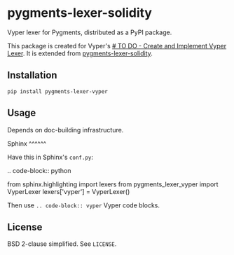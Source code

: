 pygments-lexer-solidity
=======================

Vyper lexer for Pygments, distributed as a PyPI package.

This package is created for Vyper's [# TO DO - Create and Implement Vyper Lexer](https://github.com/ethereum/vyper/blob/master/docs/conf.py).
It is extended from [pygments-lexer-solidity](https://gitlab.com/veox/pygments-lexer-solidity).


Installation
------------

``pip install pygments-lexer-vyper``


Usage
-----

Depends on doc-building infrastructure.

Sphinx
^^^^^^

Have this in Sphinx's ``conf.py``:

.. code-block:: python
   
   from sphinx.highlighting import lexers
   from pygments_lexer_vyper import VyperLexer
   lexers['vyper'] = VyperLexer()

Then use ``.. code-block:: vyper`` Vyper code blocks.


License
-------

BSD 2-clause simplified. See ``LICENSE``.
